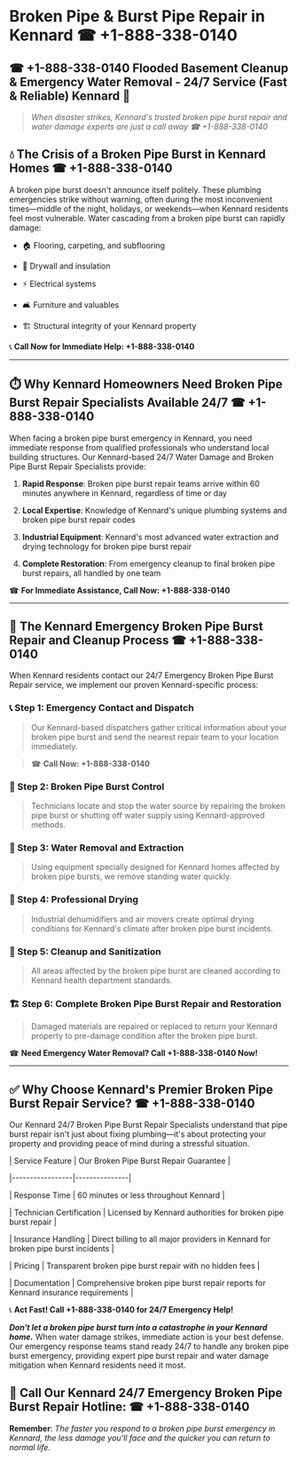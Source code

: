 # Broken Pipe & Burst Pipe Repair in Kennard ☎ +1-888-338-0140  
## ☎ +1-888-338-0140 Flooded Basement Cleanup & Emergency Water Removal - 24/7 Service (Fast & Reliable) Kennard 🚨  

> *When disaster strikes, Kennard's trusted broken pipe burst repair and water damage experts are just a call away ☎ +1-888-338-0140*  

## 💧 The Crisis of a Broken Pipe Burst in Kennard Homes ☎ +1-888-338-0140  

A broken pipe burst doesn't announce itself politely. These plumbing emergencies strike without warning, often during the most inconvenient times—middle of the night, holidays, or weekends—when Kennard residents feel most vulnerable. Water cascading from a broken pipe burst can rapidly damage:  

* 🏠 Flooring, carpeting, and subflooring  
* 🧱 Drywall and insulation  
* ⚡ Electrical systems  
* 🛋️ Furniture and valuables  
* 🏗️ Structural integrity of your Kennard property  

📞 **Call Now for Immediate Help: +1-888-338-0140**  

---  

## ⏱️ Why Kennard Homeowners Need Broken Pipe Burst Repair Specialists Available 24/7 ☎ +1-888-338-0140  

When facing a broken pipe burst emergency in Kennard, you need immediate response from qualified professionals who understand local building structures. Our Kennard-based 24/7 Water Damage and Broken Pipe Burst Repair Specialists provide:  

1. **Rapid Response**: Broken pipe burst repair teams arrive within 60 minutes anywhere in Kennard, regardless of time or day  
2. **Local Expertise**: Knowledge of Kennard's unique plumbing systems and broken pipe burst repair codes  
3. **Industrial Equipment**: Kennard's most advanced water extraction and drying technology for broken pipe burst repair  
4. **Complete Restoration**: From emergency cleanup to final broken pipe burst repairs, all handled by one team  

☎ **For Immediate Assistance, Call Now: +1-888-338-0140**  

---  

## 🔧 The Kennard Emergency Broken Pipe Burst Repair and Cleanup Process ☎ +1-888-338-0140  

When Kennard residents contact our 24/7 Emergency Broken Pipe Burst Repair service, we implement our proven Kennard-specific process:  

### 📞 Step 1: Emergency Contact and Dispatch  
> Our Kennard-based dispatchers gather critical information about your broken pipe burst and send the nearest repair team to your location immediately.  
> ☎ **Call Now: +1-888-338-0140**  

### 🚿 Step 2: Broken Pipe Burst Control  
> Technicians locate and stop the water source by repairing the broken pipe burst or shutting off water supply using Kennard-approved methods.  

### 🌊 Step 3: Water Removal and Extraction  
> Using equipment specially designed for Kennard homes affected by broken pipe bursts, we remove standing water quickly.  

### 💨 Step 4: Professional Drying  
> Industrial dehumidifiers and air movers create optimal drying conditions for Kennard's climate after broken pipe burst incidents.  

### 🧼 Step 5: Cleanup and Sanitization  
> All areas affected by the broken pipe burst are cleaned according to Kennard health department standards.  

### 🏗️ Step 6: Complete Broken Pipe Burst Repair and Restoration  
> Damaged materials are repaired or replaced to return your Kennard property to pre-damage condition after the broken pipe burst.  

☎ **Need Emergency Water Removal? Call +1-888-338-0140 Now!**  

---  

## ✅ Why Choose Kennard's Premier Broken Pipe Burst Repair Service? ☎ +1-888-338-0140  

Our Kennard 24/7 Broken Pipe Burst Repair Specialists understand that pipe burst repair isn't just about fixing plumbing—it's about protecting your property and providing peace of mind during a stressful situation.  

| Service Feature | Our Broken Pipe Burst Repair Guarantee |  
|-----------------|---------------|  
| Response Time | 60 minutes or less throughout Kennard |  
| Technician Certification | Licensed by Kennard authorities for broken pipe burst repair |  
| Insurance Handling | Direct billing to all major providers in Kennard for broken pipe burst incidents |  
| Pricing | Transparent broken pipe burst repair with no hidden fees |  
| Documentation | Comprehensive broken pipe burst repair reports for Kennard insurance requirements |  

📞 **Act Fast! Call +1-888-338-0140 for 24/7 Emergency Help!**  

***Don't let a broken pipe burst turn into a catastrophe in your Kennard home.*** When water damage strikes, immediate action is your best defense. Our emergency response teams stand ready 24/7 to handle any broken pipe burst emergency, providing expert pipe burst repair and water damage mitigation when Kennard residents need it most.  

## 📱 Call Our Kennard 24/7 Emergency Broken Pipe Burst Repair Hotline: ☎ +1-888-338-0140  

**Remember**: *The faster you respond to a broken pipe burst emergency in Kennard, the less damage you'll face and the quicker you can return to normal life.*